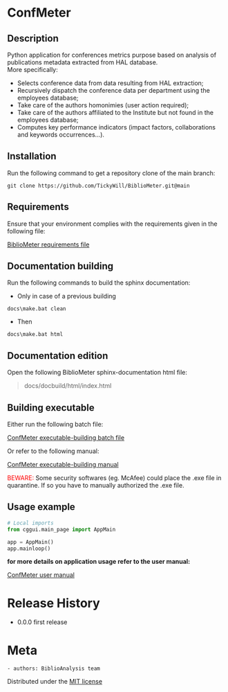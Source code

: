 # ConfMeter
## Description
Python application for conferences metrics purpose based on analysis of publications metadata extracted from HAL database.<br />
More specifically:<br />
- Selects conference data from data resulting from HAL extraction;
- Recursively dispatch the conference data per department using the employees database;
- Take care of the authors homonimies (user action required);
- Take care of the authors affiliated to the Institute but not found in the employees database;
- Computes key performance indicators (impact factors, collaborations and keywords occurrences...).

## Installation
Run the following command to get a repository clone of the main branch:
```
git clone https://github.com/TickyWill/BiblioMeter.git@main
```

## Requirements
Ensure that your environment complies with the requirements given in the following file:
<p><a href=https://github.com/TickyWill/BiblioMeter/blob/main/requirements.txt>BiblioMeter requirements file
</a></p>

## Documentation building
Run the following commands to build the sphinx documentation:
- Only in case of a previous building
```
docs\make.bat clean
```
- Then
```
docs\make.bat html
```

## Documentation edition
Open the following BiblioMeter sphinx-documentation html file:
>docs/docbuild/html/index.html

## Building executable
Either run the following batch file:
<p><a href=https://github.com/TickyWill/BiblioMeter/blob/main/ConfMeterBuildExe.bat>ConfMeter executable-building batch file
</a></p>
Or refer to the following manual:
<p><a href=https://github.com/TickyWill/BiblioMeter/blob/main/ConfMeterBuildExeManual-Fr.pdf>ConfMeter executable-building manual
</a></p>
<span style="color:red">BEWARE:</span> Some security softwares (eg. McAfee) could place the .exe file in quarantine. If so you have to manually authorized the .exe file.

## Usage example
```python
# Local imports
from cggui.main_page import AppMain

app = AppMain()
app.mainloop()
```

**for more details on application usage refer to the user manual:** 
<p><a href=https://github.com/TickyWill/BiblioMeter/blob/main/confMeterUserManual-Fr.pdf>ConfMeter user manual
</a></p>

# Release History
- 0.0.0 first release

# Meta
	- authors: BiblioAnalysis team

Distributed under the [MIT license](https://mit-license.org/)

